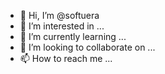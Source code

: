 - 👋 Hi, I’m @softuera
- 👀 I’m interested in ...
- 🌱 I’m currently learning ...
- 💞️ I’m looking to collaborate on ...
- 📫 How to reach me ...

<!---
softuera/softuera is a ✨ special ✨ repository because its `README.md` (this file) appears on your GitHub profile.
You can click the Preview link to take a look at your changes.
--->
